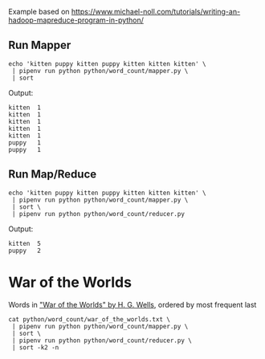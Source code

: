 Example based on https://www.michael-noll.com/tutorials/writing-an-hadoop-mapreduce-program-in-python/

## Run Mapper
```shell
echo 'kitten puppy kitten puppy kitten kitten kitten' \
 | pipenv run python python/word_count/mapper.py \
 | sort
```

Output:
```
kitten  1
kitten  1
kitten  1
kitten  1
kitten  1
puppy   1
puppy   1
```

## Run Map/Reduce
```shell
echo 'kitten puppy kitten puppy kitten kitten kitten' \
 | pipenv run python python/word_count/mapper.py \
 | sort \
 | pipenv run python python/word_count/reducer.py
```

Output:
```
kitten  5
puppy   2
```

# War of the Worlds

Words in ["War of the Worlds" by H. G. Wells](http://www.gutenberg.org/ebooks/36), ordered by most frequent last

```shell
cat python/word_count/war_of_the_worlds.txt \
 | pipenv run python python/word_count/mapper.py \
 | sort \
 | pipenv run python python/word_count/reducer.py \
 | sort -k2 -n
```